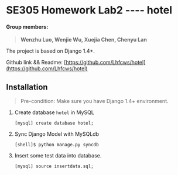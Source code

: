 # SE305 Homework Lab2 ---- hotel
#### Group members: 
>  **Wenzhu Luo, Wenjie Wu, Xuejia Chen, Chenyu Lan**

The project is based on Django 1.4+.

Github link && Readme: [https://github.com/Lhfcws/hotel](https://github.com/Lhfcws/hotel)

## Installation
> Pre-condition: Make sure you have Django 1.4+ environment.

1. Create database `hotel` in MySQL


    `[mysql] create database hotel;`


2. Sync Django Model with MySQLdb


    `[shell]$ python manage.py syncdb`

3. Insert some test data into database.


     `[mysql] source insertdata.sql;`
